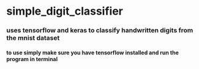 # simple_digit_classifier

### uses tensorflow and keras to classify handwritten digits from the mnist dataset 

#### to use simply make sure you have tensorflow installed and run the program in terminal
